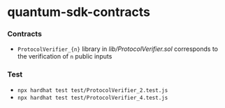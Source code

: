 # quantum-sdk-contracts

### Contracts
- `ProtocolVerifier_{n}` library in *lib/ProtocolVerifier.sol* corresponds to the verification of `n` public inputs

### Test
- `npx hardhat test test/ProtocolVerifier_2.test.js`
- `npx hardhat test test/ProtocolVerifier_4.test.js`